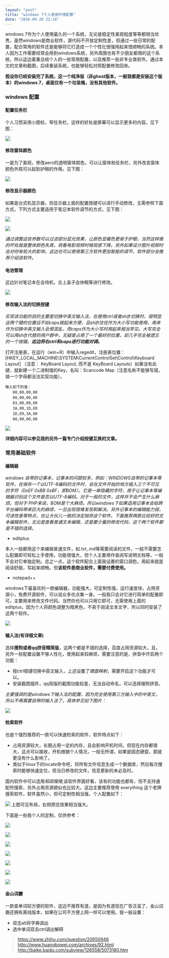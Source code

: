 ```yaml
---
layout: "post"
title: "windows 7个人使用环境配置"
date: "2016-09-20 22:18"
---
```


windows 7作为个人使用最久的一个系统，无论是稳定性美观程度等等都相当优秀，虽然windows是商业软件，源代码不开放定制性差，但通过一些日常的配置，配合常用的软件还是能够将它打造成一个个性化很强用起来恨顺畅的系统。本人因为工作需要经常会用到windows系统，另外周围也有不少朋友都用的这个系统，所以这边着重总结个人的一些常用配置，以及推荐一些非专业类软件。通过本文的文章和截图，后续重装系统，也能够轻松对照配置修改回来。

**假设你已经安装完了系统，这一个纯净版（非ghost版本，一般我都是安装这个版本）的windows 7，桌面仅有一个垃圾桶，没有其他软件。**

### windows 配置

#### 配置任务栏

个人习惯采用小图标，窄任务栏，这样的好处是屏幕可以显示更多的内容。见下图：

![](https://github.com/noparkinghere/noparkinghere.github.io/raw/master/_pic/2016-09-20-windows-7%E4%B8%AA%E4%BA%BA%E4%BD%BF%E7%94%A8%E7%8E%AF%E5%A2%83%E9%85%8D%E7%BD%AE/1.png)

#### 修改窗体颜色

一是为了美观，修改aero的透明窗体颜色，可以让窗体和任务栏，另外改变窗体颜色外观可以起到护眼的作用。见下图：

![](https://github.com/noparkinghere/noparkinghere.github.io/raw/master/_pic/2016-09-20-windows-7%E4%B8%AA%E4%BA%BA%E4%BD%BF%E7%94%A8%E7%8E%AF%E5%A2%83%E9%85%8D%E7%BD%AE/2.png)

#### 修改显示器颜色

如果是台式机显示器，则显示器上面的配置按键可以进行手动修改，无需参照下面方式，下列方式主要适用于笔记本软件调节的方式，见下图：

![](https://github.com/noparkinghere/noparkinghere.github.io/raw/master/_pic/2016-09-20-windows-7%E4%B8%AA%E4%BA%BA%E4%BD%BF%E7%94%A8%E7%8E%AF%E5%A2%83%E9%85%8D%E7%BD%AE/3.png)

![](https://github.com/noparkinghere/noparkinghere.github.io/raw/master/_pic/2016-09-20-windows-7%E4%B8%AA%E4%BA%BA%E4%BD%BF%E7%94%A8%E7%8E%AF%E5%A2%83%E9%85%8D%E7%BD%AE/4.png)

*通过调整这些参数可以过滤部分蓝光效果，让颜色显暖色更易于护眼，当然这样做的坏处就是整体颜色失真，观看电影视频时候观感下降，另外如果设计图片视频时会对你有较大的影响，这边也可以使用第三方软件更加智能的调节，软件部分会推荐介绍该软件。*

#### 电池管理

这边针对笔记本在会待机，合上盖子会休眠等进行修改。

![](https://github.com/noparkinghere/noparkinghere.github.io/raw/master/_pic/2016-09-20-windows-7%E4%B8%AA%E4%BA%BA%E4%BD%BF%E7%94%A8%E7%8E%AF%E5%A2%83%E9%85%8D%E7%BD%AE/5.png)

#### 修改输入法的切换按键

*实现该功能的目的主要是切换中英文输入法，在使用ctrl或者shift切换时，很明显这两个键的位置远不如caps按起来方便，且shift往往作为大小写功能使用，用来作为切换中英文输入会恨混乱，而caps作为大小写时用起来相当罕见。大写完全可以用shift代替的用户群中，无疑是占用了一个最好的位置，却几乎完全被遗忘的一个按键。**这边将右ctrl和caps进行功能对调。***

打开注册表，在运行（win+R）中输入regedit，注册表位置：[HKEY_LOCAL_MACHINE\SYSTEM\CurrentControlSet\Control\Keyboard Layout]  （注意： KeyBoard Layout, 而不是 KeyBoard Layouts）如果没有此键，就新建一个二进制值的Key，名叫：Scancode Map（注意名称不能够写错，错一个字母都没法实现功能）。

```
输入如下的值：
　　00,00,00,00
　　00,00,00,00
　　03,00,00,00
　　3A,00,1D,E0
　　1D,E0,3A,00
　　00,00,00,00
```
![](https://github.com/noparkinghere/noparkinghere.github.io/raw/master/_pic/2016-09-20-windows-7%E4%B8%AA%E4%BA%BA%E4%BD%BF%E7%94%A8%E7%8E%AF%E5%A2%83%E9%85%8D%E7%BD%AE/6.png)

**详细内容可以参见我的另外一篇专门介绍按键互换的文章。**

<!-- more -->


### 常用基础软件

#### 编辑器

*windows 自带的记事本，记事本的问题较多，例如：WINDOWS自带的记事本等软件，在保存一个以UTF-8编码的文件时，会在文件开始的地方插入三个不可见的字符（0xEF 0xBB 0xBF，即BOM）。它是一串隐藏的字符，用于让记事本等编辑器识别这个文件是否以UTF-8编码。对于一般的文件，这样并不会产生什么麻烦。但对于 PHP来说，BOM是个大麻烦。所以windows下如果适用记事本会给跨平台编码带来巨大的麻烦，一旦出现很难发现和解决。另外记事本的编辑能力弱，可读性差等特点，也让大伙儿一致的决定抛弃这个软件。下面推荐两款比较好的文本编辑软件，无论是查看普通文本编辑，还是要少量的修改代码，这个两个软件都是不错的选择。*

- editplus

本人一般都用这个来编辑普通文件，如.txt,.md等需要阅读的文件，一般不需要怎么配置即可轻松上手使用，功能很强大，但个人主要用作查阅写说明文档等，一般不会对它单独定制。总之一点，这个软件配合上面我设置的窗口调色，用起来就是阅读舒服，写起来顺畅。但**该软件是商业软件，需要付费使用。**

- notepad++

windows下最喜欢的一款编辑器，功能强大，可定制性强，运行速度快，占用资源小，免费开源软件，可以说众多优点集一身。一般我只会对它进行简单的配置即可，主要用来修改文件代码。当然你也可以只用它即可，无需使用上面的editplus，因为个人将颜色调整为暗黑色，不易于阅读文本文字，所以同时安装了这两个软件。

![](https://github.com/noparkinghere/noparkinghere.github.io/raw/master/_pic/2016-09-20-windows-7%E4%B8%AA%E4%BA%BA%E4%BD%BF%E7%94%A8%E7%8E%AF%E5%A2%83%E9%85%8D%E7%BD%AE/7.png)


#### 输入法(有详细文章)

选择**搜狗或者qq拼音精简版**，这两个都是不错的选择，百度占用资源较大，且，另外一些配置设置不够人性化，使用起来较麻烦，需要注意的是，拼音中开启两个功能：
- 按ctrl按键切换中英文输入，上述设置了*键盘映射*，需要开启这个功能才可以。
- 安装截图插件，qq简版的截图功能较差，无法自动命名，可以选择搜狗拼音。

*主要强调的是windows下输入法的配置，因为完全使用第三方输入中的中英文，所以不再需要自带的输入法了，具体参见如下图片：*

![](https://github.com/noparkinghere/noparkinghere.github.io/raw/master/_pic/2016-09-20-windows-7%E4%B8%AA%E4%BA%BA%E4%BD%BF%E7%94%A8%E7%8E%AF%E5%A2%83%E9%85%8D%E7%BD%AE/8.png)


#### 检索软件

也是个强烈推荐的一款可以快速检索的软件，软件特点如下：
- 占用资源较大，长期占用一定的内存，且会影响开机时间，但现在内存都很大，这点可以接收，开机根据个人情况，一般无所谓，如果是固态硬盘，那就更没有什么影响了。
- 类似于linux下的locate命令吧，将所有文件信息生成一个数据库，然后每次搜索时能够快速定位，但当日修改的文件，信息更新的未必及时。

国内软件中可以选用*稻田搜搜*,该软件界面好看，该有的功能也都有，但不支持通配符搜索，另外占用资源貌似也比较大。这边主要推荐使用 everything 这个老牌搜索软件，软件虽然小，但可定制性相当强，个人配置如下：

![](https://github.com/noparkinghere/noparkinghere.github.io/raw/master/_pic/2016-09-20-windows-7%E4%B8%AA%E4%BA%BA%E4%BD%BF%E7%94%A8%E7%8E%AF%E5%A2%83%E9%85%8D%E7%BD%AE/e1.png)
上图可见布局，右侧预览效果相当强大。

下面是一些我个人的定制，仅供参考：

![](https://github.com/noparkinghere/noparkinghere.github.io/raw/master/_pic/2016-09-20-windows-7%E4%B8%AA%E4%BA%BA%E4%BD%BF%E7%94%A8%E7%8E%AF%E5%A2%83%E9%85%8D%E7%BD%AE/e2.png)

![](https://github.com/noparkinghere/noparkinghere.github.io/raw/master/_pic/2016-09-20-windows-7%E4%B8%AA%E4%BA%BA%E4%BD%BF%E7%94%A8%E7%8E%AF%E5%A2%83%E9%85%8D%E7%BD%AE/e3.png)

![](https://github.com/noparkinghere/noparkinghere.github.io/raw/master/_pic/2016-09-20-windows-7%E4%B8%AA%E4%BA%BA%E4%BD%BF%E7%94%A8%E7%8E%AF%E5%A2%83%E9%85%8D%E7%BD%AE/e4.png)

![](https://github.com/noparkinghere/noparkinghere.github.io/raw/master/_pic/2016-09-20-windows-7%E4%B8%AA%E4%BA%BA%E4%BD%BF%E7%94%A8%E7%8E%AF%E5%A2%83%E9%85%8D%E7%BD%AE/e5.png)

![](https://github.com/noparkinghere/noparkinghere.github.io/raw/master/_pic/2016-09-20-windows-7%E4%B8%AA%E4%BA%BA%E4%BD%BF%E7%94%A8%E7%8E%AF%E5%A2%83%E9%85%8D%E7%BD%AE/e6.png)

![](https://github.com/noparkinghere/noparkinghere.github.io/raw/master/_pic/2016-09-20-windows-7%E4%B8%AA%E4%BA%BA%E4%BD%BF%E7%94%A8%E7%8E%AF%E5%A2%83%E9%85%8D%E7%BD%AE/e7.png)

![](https://github.com/noparkinghere/noparkinghere.github.io/raw/master/_pic/2016-09-20-windows-7%E4%B8%AA%E4%BA%BA%E4%BD%BF%E7%94%A8%E7%8E%AF%E5%A2%83%E9%85%8D%E7%BD%AE/e8.png)


#### 金山词霸

一款查单词较方便的软件，这边不推荐有道，是因为有道现在广告泛滥了，金山词霸还拥有离线版本，如果在公司不方便上网一样可以使用。我一般设置：
- 双击alt将字典调出
- 选中单词双击ctrl调出解释



> https://www.zhihu.com/question/20650946
> http://www.huangbowei.com/archives/92.html
> http://baike.baidu.com/subview/126558/5073180.htm

